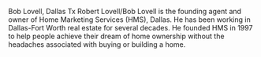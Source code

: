 
Bob Lovell, Dallas Tx
Robert Lovell/Bob Lovell is the founding agent and owner of Home Marketing Services (HMS), Dallas. He has been working in Dallas-Fort Worth real estate for several decades.  He founded HMS in 1997 to help people achieve their dream of home ownership without the headaches associated with buying or building a home.
